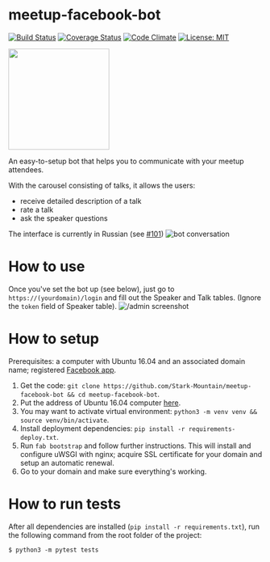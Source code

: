 # meetup-facebook-bot

[![Build Status][build-badge]][build]
[![Coverage Status][coverage-badge]][coverage]
[![Code Climate][code-climate-badge]][code-climate]
[![License: MIT][license-badge]][license]

[build-badge]: https://travis-ci.org/Stark-Mountain/meetup-facebook-bot.svg?branch=master
[build]: https://travis-ci.org/Stark-Mountain/meetup-facebook-bot
[coverage-badge]: https://coveralls.io/repos/github/Stark-Mountain/meetup-facebook-bot/badge.svg?branch=master
[coverage]: https://coveralls.io/github/Stark-Mountain/meetup-facebook-bot
[code-climate-badge]: https://codeclimate.com/github/Stark-Mountain/meetup-facebook-bot.png?branch=master
[code-climate]: https://codeclimate.com/github/Stark-Mountain/meetup-facebook-bot
[license-badge]: https://img.shields.io/badge/License-MIT-yellow.svg?branch=master
[license]: https://opensource.org/licenses/MIT
    
    
[<img src="https://github.com/fbsamples/messenger-bot-samples/blob/master/docs/assets/ViewMessenger.png" width="200">](https://m.me/cryptictor11398)

An easy-to-setup bot that helps you to communicate with your meetup attendees.

With the carousel consisting of talks, it allows the users:
- receive detailed description of a talk
- rate a talk
- ask the speaker questions

The interface is currently in Russian (see [#101](https://github.com/Stark-Mountain/meetup-facebook-bot/issues/101))
![bot conversation](http://i.imgur.com/56efUoA.png)
# How to use

Once you've set the bot up (see below), just go to `https://(yourdomain)/login` and fill out the Speaker and Talk tables. (Ignore the `token` field of Speaker table).
![/admin screenshot](http://i.imgur.com/Gsf04UA.png)

# How to setup
Prerequisites: a computer with Ubuntu 16.04 and an associated domain name; registered [Facebook app](https://developers.facebook.com/docs/messenger-platform/guides/setup).

1. Get the code: `git clone https://github.com/Stark-Mountain/meetup-facebook-bot && cd meetup-facebook-bot`.
2. Put the address of Ubuntu 16.04 computer [here](https://github.com/Stark-Mountain/meetup-facebook-bot/blob/master/fabfile.py#L9).
3. You may want to activate virtual environment: `python3 -m venv venv && source venv/bin/activate`.
4. Install deployment dependencies: `pip install -r requirements-deploy.txt`.
5. Run `fab bootstrap` and follow further instructions. This will install and configure uWSGI with nginx; acquire SSL certificate for your domain and setup an automatic renewal.
6. Go to your domain and make sure everything's working.

# How to run tests
After all dependencies are installed (`pip install -r requirements.txt`), run the following command from the root folder of the project:

`$ python3 -m pytest tests`
